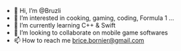 - 👋 Hi, I’m @Bruzli
- 👀 I’m interested in cooking, gaming, coding, Formula 1 ...
- 🌱 I’m currently learning C++ & Swift
- 💞️ I’m looking to collaborate on mobile game softwares
- 📫 How to reach me brice.bornier@gmail.com

<!---
Bruzli/Bruzli is a ✨ special ✨ repository because its `README.md` (this file) appears on your GitHub profile.
You can click the Preview link to take a look at your changes.
--->
